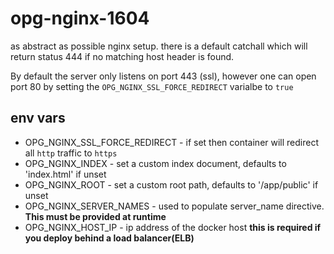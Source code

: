 # opg-nginx-1604

as abstract as possible nginx setup. there is a default catchall which will return status 
444 if no matching host header is found.

By default the server only listens on port 443 (ssl), however one can open port 80 by setting the `OPG_NGINX_SSL_FORCE_REDIRECT` varialbe to `true`

env vars
--------
- OPG_NGINX_SSL_FORCE_REDIRECT - if set then container will redirect all `http` traffic to `https`
- OPG_NGINX_INDEX - set a custom index document, defaults to 'index.html' if unset
- OPG_NGINX_ROOT - set a custom root path, defaults to '/app/public' if unset
- OPG_NGINX_SERVER_NAMES - used to populate server_name directive. **This must be provided at runtime**
- OPG_NGINX_HOST_IP - ip address of the docker host **this is required if you deploy behind a load balancer(ELB)**
